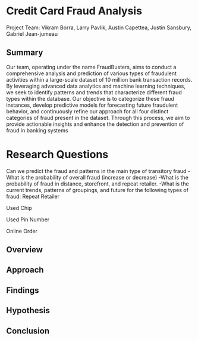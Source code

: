 # Credit Card Fraud Analysis

Project Team: 
Vikram Borra, Larry Pavlik, Austin Capettea, Justin Sansbury, Gabriel Jean-jumeau

## Summary
Our team, operating under the name FraudBusters, aims to conduct a comprehensive analysis and prediction of various types of fraudulent activities within a large-scale dataset of 10 million bank transaction records. By leveraging advanced data analytics and machine learning techniques, we seek to identify patterns and trends that characterize different fraud types within the database. Our objective is to categorize these fraud instances, develop predictive models for forecasting future fraudulent behavior, and continuously refine our approach for all four distinct categories of fraud present in the dataset. Through this process, we aim to provide actionable insights and enhance the detection and prevention of fraud in banking systems

# Research Questions
Can we predict the fraud and patterns in the main type of transitory fraud
-What is the probability of overall fraud (increase or decrease)
-What is the probability of fraud in distance, storefront, and repeat retailer.
-What is the current trends, patterns of groupings, and future for the following types of fraud:
Repeat Retailer

Used Chip

Used Pin Number

Online Order

## Overview

## Approach 

## Findings

## Hypothesis

## Conclusion
